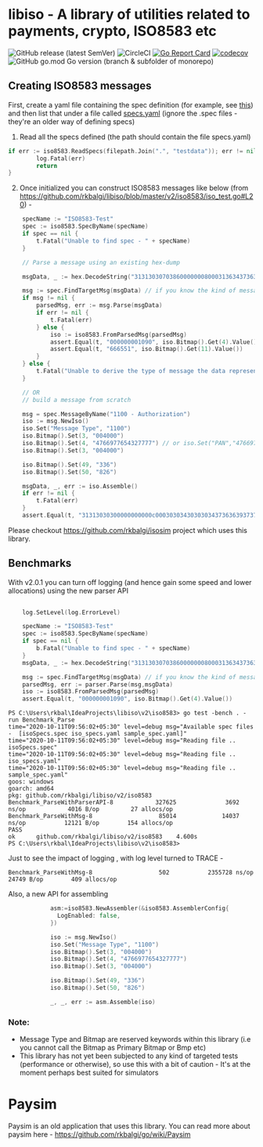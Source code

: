 # libiso - A library of utilities related to payments, crypto, ISO8583 etc 

![GitHub release (latest SemVer)](https://img.shields.io/github/v/release/rkbalgi/libiso?sort=semver)
![CircleCI](https://img.shields.io/circleci/build/github/rkbalgi/libiso/master?style=flat-square)
[![Go Report Card](https://goreportcard.com/badge/github.com/rkbalgi/libiso)](https://goreportcard.com/report/github.com/rkbalgi/libiso)
[![codecov](https://codecov.io/gh/rkbalgi/libiso/branch/master/graph/badge.svg)](https://codecov.io/gh/rkbalgi/libiso)
![GitHub go.mod Go version (branch & subfolder of monorepo)](https://img.shields.io/github/go-mod/go-version/rkbalgi/libiso/master?filename=go.mod)

## Creating ISO8583 messages

First, create a yaml file containing the spec definition (for example, see [this](https://github.com/rkbalgi/libiso/blob/master/v2/iso8583/testdata/iso_specs.yaml)) and then list that under a file called [specs.yaml](https://github.com/rkbalgi/libiso/blob/master/v2/iso8583/testdata/specs.yaml)
(ignore the .spec files - they're an older way of defining specs)

1. Read all the specs defined (the path should contain the file specs.yaml)

```go
if err := iso8583.ReadSpecs(filepath.Join(".", "testdata")); err != nil {
		log.Fatal(err)
		return
}
```

2. Once initialized you can construct ISO8583 messages like below (from https://github.com/rkbalgi/libiso/blob/master/v2/iso8583/iso_test.go#L20) -

```go
	specName := "ISO8583-Test"
	spec := iso8583.SpecByName(specName)
	if spec == nil {
		t.Fatal("Unable to find spec - " + specName)
	}

	// Parse a message using an existing hex-dump

	msgData, _ := hex.DecodeString("3131303070386000000080003136343736363937373635343332373737373030343030303030303030303030313039303636363535313230313333353035323239333131333336383236")

	msg := spec.FindTargetMsg(msgData) // if you know the kind of message you are parsing, you can do this - Example: spec.MessageByName("1100 - Authorization")
	if msg != nil {
		parsedMsg, err := msg.Parse(msgData)
		if err != nil {
			t.Fatal(err)
		} else {
			iso := iso8583.FromParsedMsg(parsedMsg)
			assert.Equal(t, "000000001090", iso.Bitmap().Get(4).Value())
			assert.Equal(t, "666551", iso.Bitmap().Get(11).Value())
		}
	} else {
		t.Fatal("Unable to derive the type of message the data represents")
	}

	// OR
	// build a message from scratch

	msg = spec.MessageByName("1100 - Authorization")
	iso := msg.NewIso()
	iso.Set("Message Type", "1100")
	iso.Bitmap().Set(3, "004000")
	iso.Bitmap().Set(4, "4766977654327777") // or iso.Set("PAN","4766977654327777")
	iso.Bitmap().Set(3, "004000")

	iso.Bitmap().Set(49, "336")
	iso.Bitmap().Set(50, "826")

	msgData, _, err := iso.Assemble()
	if err != nil {
		t.Fatal(err)
	}
	assert.Equal(t, "31313030300000000000c00030303430303034373636393737363534333237373737333336383236", hex.EncodeToString(msgData))
```
Please checkout https://github.com/rkbalgi/isosim project which uses this library.

## Benchmarks
With v2.0.1 you can turn off logging (and hence gain some speed and lower allocations) using the new parser API

```go
    
    log.SetLevel(log.ErrorLevel)

	specName := "ISO8583-Test"
	spec := iso8583.SpecByName(specName)
	if spec == nil {
		b.Fatal("Unable to find spec - " + specName)
	}
	msgData, _ := hex.DecodeString("3131303070386000000080003136343736363937373635343332373737373030343030303030303030303030313039303636363535313230313333353035323239333131333336383236")

	msg := spec.FindTargetMsg(msgData) // if you know the kind of message you are parse, you can do this - Example: spec.MessageByName("1100 - Authorization")
	parsedMsg, err := parser.Parse(msg,msgData)
	iso := iso8583.FromParsedMsg(parsedMsg)
	assert.Equal(t, "000000001090", iso.Bitmap().Get(4).Value())

```
```
PS C:\Users\rkbal\IdeaProjects\libiso\v2\iso8583> go test -bench . -run Benchmark_Parse
time="2020-10-11T09:56:02+05:30" level=debug msg="Available spec files -  [isoSpecs.spec iso_specs.yaml sample_spec.yaml]"
time="2020-10-11T09:56:02+05:30" level=debug msg="Reading file .. isoSpecs.spec"
time="2020-10-11T09:56:02+05:30" level=debug msg="Reading file .. iso_specs.yaml"
time="2020-10-11T09:56:02+05:30" level=debug msg="Reading file .. sample_spec.yaml"
goos: windows
goarch: amd64
pkg: github.com/rkbalgi/libiso/v2/iso8583
Benchmark_ParseWithParserAPI-8            327625              3692 ns/op            4016 B/op         27 allocs/op
Benchmark_ParseWithMsg-8                   85014             14037 ns/op           12121 B/op        154 allocs/op
PASS
ok      github.com/rkbalgi/libiso/v2/iso8583    4.600s
PS C:\Users\rkbal\IdeaProjects\libiso\v2\iso8583>

```
Just to see the impact of logging , with log level turned to TRACE - 
```
Benchmark_ParseWithMsg-8                   502           2355728 ns/op           24749 B/op        409 allocs/op
```

Also, a new API for assembling
```go
			asm:=iso8583.NewAssembler(&iso8583.AssemblerConfig{
			  LogEnabled: false,
		    })

			iso := msg.NewIso()
			iso.Set("Message Type", "1100")
			iso.Bitmap().Set(3, "004000")
			iso.Bitmap().Set(4, "4766977654327777")
			iso.Bitmap().Set(3, "004000")

			iso.Bitmap().Set(49, "336")
			iso.Bitmap().Set(50, "826")

			_, _, err := asm.Assemble(iso)
```

### Note:
* Message Type and Bitmap are reserved keywords within this library (i.e you cannot call the Bitmap as Primary Bitmap or Bmp etc)
* This library has not yet been subjected to any kind of targeted tests (performance or otherwise), so use this with a bit of caution - It's at the moment perhaps best suited for simulators



# Paysim
Paysim is an old application that uses this library. You can read more about paysim here - https://github.com/rkbalgi/go/wiki/Paysim
